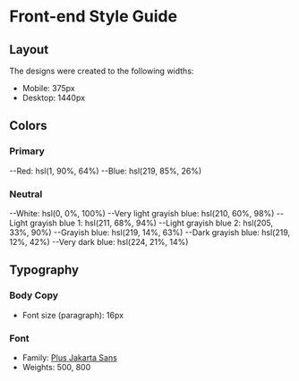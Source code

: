 # Front-end Style Guide

## Layout

The designs were created to the following widths:

- Mobile: 375px
- Desktop: 1440px

## Colors

### Primary

--Red: hsl(1, 90%, 64%)
--Blue: hsl(219, 85%, 26%)

### Neutral

--White: hsl(0, 0%, 100%)
--Very light grayish blue: hsl(210, 60%, 98%)
--Light grayish blue 1: hsl(211, 68%, 94%)
--Light grayish blue 2: hsl(205, 33%, 90%)
--Grayish blue: hsl(219, 14%, 63%)
--Dark grayish blue: hsl(219, 12%, 42%)
--Very dark blue: hsl(224, 21%, 14%)

## Typography

### Body Copy

- Font size (paragraph): 16px

### Font

- Family: [Plus Jakarta Sans](https://fonts.google.com/specimen/Plus+Jakarta+Sans)
- Weights: 500, 800
